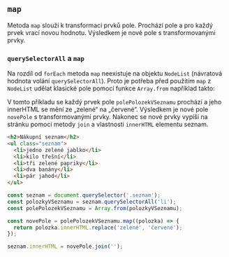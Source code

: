 ## `map`

Metoda `map` slouží k transformaci prvků pole. Prochází pole a pro každý prvek vrací novou hodnotu. Výsledkem je nové pole s transformovanými prvky.

### `querySelectorAll` a `map`

Na rozdíl od `forEach` metoda `map` neexistuje na objektu `NodeList` (návratová hodnota volání `querySelectorAll`). Proto je potřeba před použitím `map` z `NodeList` udělat klasické pole pomocí funkce `Array.from` například takto:

<!-- Vymyslet lepší příklad -->

V tomto příkladu se každý prvek pole `polePolozekVSeznamu` prochází a jeho innerHTML se mění ze „zelené“ na „červené“. Výsledkem je nové pole `novePole` s transformovanými prvky.
Nakonec se nové prvky vypíší na stránku pomocí metody `join` a vlastnosti `innerHTML` elementu seznam.

```html
<h2>Nákupní seznam</h2>
<ul class="seznam">
  <li>jedno zelené jablko</li>
  <li>kilo třešní</li>
  <li>tři zelené papriky</li>
  <li>dva banány</li>
  <li>pár jahod</li>
</ul>
```

```js
const seznam = document.querySelector('.seznam');
const polozkyVSeznamu = seznam.querySelectorAll('li');
const polePolozekVSeznamu = Array.from(polozkyVSeznamu);

const novePole = polePolozekVSeznamu.map((polozka) => {
  return polozka.innerHTML.replace('zelené', 'červené');
});

seznam.innerHTML = novePole.join('');
```
